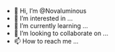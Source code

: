 - 👋 Hi, I’m @Novaluminous
- 👀 I’m interested in ...
- 🌱 I’m currently learning ...
- 💞️ I’m looking to collaborate on ...
- 📫 How to reach me ...

<!---
Novaluminous/Novaluminous is a ✨ special ✨ repository because its `README.md` (this file) appears on your GitHub profile.
You can click the Preview link to take a look at your changes.
--->
